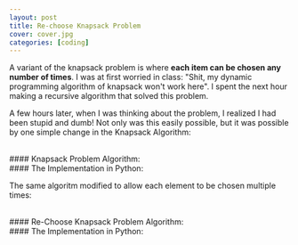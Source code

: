 ```yaml
---
layout: post
title: Re-choose Knapsack Problem
cover: cover.jpg
categories: [coding]
---
```


A variant of the knapsack problem is where **each item can be chosen any number of times**.
I was at first worried in class: "Shit, my dynamic programming algorithm of knapsack won't work here". I spent the next hour making a recursive algorithm that solved this problem.

A few hours later, when I was thinking about the problem, I realized I had been stupid and dumb!
Not only was this easily possible, but it was possible by one simple change in the Knapsack Algorithm:


<br />
#### Knapsack Problem Algorithm:

<script src="https://gist.github.com/geekman-rohit/4cf112d4054791a644d2.js"></script>


<br />
#### The Implementation in Python:

<script src="https://gist.github.com/geekman-rohit/bc6b44394854d4731f72.js"></script>




The same algoritm modified to allow each element to be chosen multiple times:


<br />
#### Re-Choose Knapsack Problem Algorithm:

<script src="https://gist.github.com/geekman-rohit/d5afa5217c2ab6988b73.js"></script>



<br />
#### The Implementation in Python:

<script src="https://gist.github.com/geekman-rohit/795f3d1ef2285cbe3a1b.js"></script>

